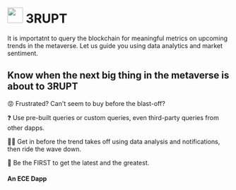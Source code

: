 #  <img src="https://user-images.githubusercontent.com/61543012/194726852-f0030ee1-51d3-4d17-8105-b34364288223.png" height="35" width="35" align-items="center" justify-content="center" /> 3RUPT
It is importatnt to query the blockchain for meaningful metrics on upcoming trends in the metaverse. Let us guide you using data analytics and market sentiment.

## Know when the next big thing in the metaverse is about to 3RUPT

😡 Frustrated? Can't seem to buy before the blast-off? 

❓ Use pre-built queries or custom queries, even third-party queries from other dapps.

🔺🔻 Get in before the trend takes off using data analysis and notifications, then ride the wave down.

🚩 Be the FIRST to get the latest and the greatest.

#### An ECE Dapp
